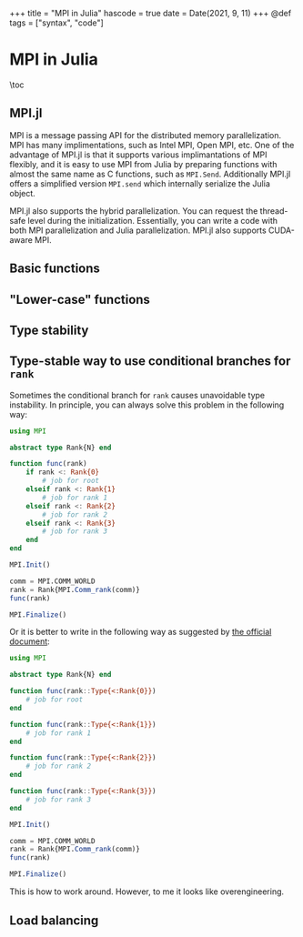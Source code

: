 +++
title = "MPI in Julia"
hascode = true
date = Date(2021, 9, 11)
+++
@def tags = ["syntax", "code"]

# MPI in Julia

\toc

## MPI.jl

MPI is a message passing API for the distributed memory parallelization.
MPI has many implimentations, such as Intel MPI, Open MPI, etc. One of the
advantage of MPI.jl is that it supports various implimantations of MPI flexibly,
and it is easy to use MPI from Julia by preparing functions with almost the same
name as C functions, such as `MPI.Send`. Additionally MPI.jl offers a simplified
version `MPI.send` which internally serialize the Julia object.

MPI.jl also supports the hybrid parallelization. You can request the thread-safe
level during the initialization. Essentially, you can write a code with both MPI
parallelization and Julia parallelization. MPI.jl also supports CUDA-aware MPI.

## Basic functions

## "Lower-case" functions

## Type stability

## Type-stable way to use conditional branches for `rank`

Sometimes the conditional branch for `rank` causes unavoidable type instability.
In principle, you can always solve this problem in the following way:
```julia
using MPI

abstract type Rank{N} end

function func(rank)
    if rank <: Rank{0}
        # job for root
    elseif rank <: Rank{1}
        # job for rank 1
    elseif rank <: Rank{2}
        # job for rank 2
    elseif rank <: Rank{3}
        # job for rank 3
    end
end

MPI.Init()

comm = MPI.COMM_WORLD
rank = Rank{MPI.Comm_rank(comm)}
func(rank)

MPI.Finalize()
```
Or it is better to write in the following way as suggested by [the official document](https://docs.julialang.org/en/v1/manual/performance-tips/#Break-functions-into-multiple-definitions):
```julia
using MPI

abstract type Rank{N} end

function func(rank::Type{<:Rank{0}})
    # job for root
end

function func(rank::Type{<:Rank{1}})
    # job for rank 1
end

function func(rank::Type{<:Rank{2}})
    # job for rank 2
end

function func(rank::Type{<:Rank{3}})
    # job for rank 3
end

MPI.Init()

comm = MPI.COMM_WORLD
rank = Rank{MPI.Comm_rank(comm)}
func(rank)

MPI.Finalize()
```

This is how to work around. However, to me it looks like overengineering.

## Load balancing
